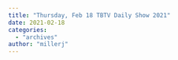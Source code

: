 ```yaml
---
title: "Thursday, Feb 18 TBTV Daily Show 2021"
date: 2021-02-18
categories: 
  - "archives"
author: "millerj"
---
```



